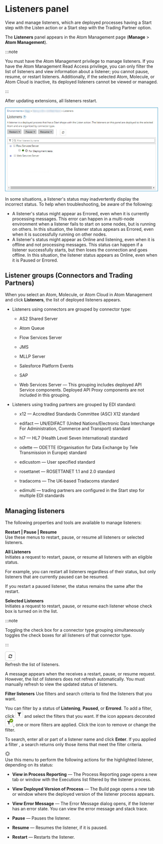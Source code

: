 # Listeners panel 

<head>
  <meta name="guidename" content="Integration"/>
  <meta name="context" content="GUID-219C1827-7DCD-44E7-83DD-4662D22EB578"/>
</head>


View and manage listeners, which are deployed processes having a Start step with the Listen action or a Start step with the Trading Partner option.

The **Listeners** panel appears in the Atom Management page \(**Manage** \> **Atom Management**\).

:::note

You must have the Atom Management privilege to manage listeners. If you have the Atom Management Read Access privilege, you can only filter the list of listeners and view information about a listener; you cannot pause, resume, or restart listeners. Additionally, if the selected Atom, Molecule, or Atom Cloud is inactive, its deployed listeners cannot be viewed or managed.

:::

After updating extensions, all listeners restart.

![Listeners panel](../Images/manage-ps-listeners_832d4280-8d50-4705-8355-d1df810cc7fc.jpg)

In some situations, a listener's status may inadvertently display the incorrect status. To help when troubleshooting, be aware of the following:

-   A listener's status might appear as Errored, even when it is currently processing messages. This error can happen in a multi-node environment when a listener fails to start on some nodes, but is running on others. In this situation, the listener status appears as Errored, even when it is successfully running on other nodes.
-   A listener's status might appear as Online and listening, even when it is offline and not processing messages. This status can happen if a listener successfully starts, but then loses the connection and goes offline. In this situation, the listener status appears as Online, even when it is Paused or Errored.

## Listener groups \(Connectors and Trading Partners\)

When you select an Atom, Molecule, or Atom Cloud in Atom Management and click **Listeners**, the list of deployed listeners appears.

-   Listeners using connectors are grouped by connector type:

    -   AS2 Shared Server

    -   Atom Queue

    -   Flow Services Server

    -   JMS

    -   MLLP Server

    -   Salesforce Platform Events

    -   SAP

    -   Web Services Server — This grouping includes deployed API Service components. Deployed API Proxy components are not included in this grouping.

-   Listeners using trading partners are grouped by EDI standard:

    -   x12 — Accredited Standards Committee \(ASC\) X12 standard

    -   edifact — UN/EDIFACT \(United Nations/Electronic Data Interchange For Administration, Commerce and Transport\) standard

    -   hl7 — HL7 \(Health Level Seven International\) standard

    -   odette — ODETTE \(Organisation for Data Exchange by Tele Transmission in Europe\) standard

    -   edicustom — User specified standard

    -   rosettanet — ROSETTANET 1.1 and 2.0 standard

    -   tradacoms — The UK-based Tradacoms standard

    -   edimulti — trading partners are configured in the Start step for multiple EDI standards


## Managing listeners

The following properties and tools are available to manage listeners:
   
**Restart \| Pause \| Resume**  
Use these menus to restart, pause, or resume all listeners or selected listeners.

**All Listeners**  
Initiates a request to restart, pause, or resume all listeners with an eligible status.

For example, you can restart all listeners regardless of their status, but only listeners that are currently paused can be resumed.

If you restart a paused listener, the status remains the same after the restart.

**Selected Listeners**  
Initiates a request to restart, pause, or resume each listener whose check box is turned on in the list.

:::note

Toggling the check box for a connector type grouping simultaneously toggles the check boxes for all listeners of that connector type.

:::

**![](../Images/main-bt-arrows-gray-curved-refresh_3793feaf-5057-4b6a-9bd8-c830f4292d40.jpg)**  
Refresh the list of listeners.

A message appears when the receives a restart, pause, or resume request. However, the list of listeners does not refresh automatically. You must manually refresh to view the updated status of listeners.

**Filter listeners**
Use filters and search criteria to find the listeners that you want.

You can filter by a status of **Listening**, **Paused**, or **Errored**. To add a filter, click ![Filter](../Images/main-ic-filter-gray_b6006570-dfb3-4bfc-8e9a-cf62c21b223a.jpg) and select the filters that you want. If the icon appears decorated ![has a check mark](../Images/main-ic-filter-checked_d64331c4-cbcd-420b-962d-9c7b33c254fc.jpg), one or more filters are applied. Click the icon to remove or change the filter.

To search, enter all or part of a listener name and click **Enter**. If you applied a filter , a search returns only those items that meet the filter criteria.

**![](../Images/main-ic-gear-gray_54d864eb-b5de-4ee6-9b31-975dae0a5762.jpg)**  
Use this menu to perform the following actions for the highlighted listener, depending on its status:

-   **View in Process Reporting** — The Process Reporting page opens a new tab or window with the Executions list filtered by the listener process.

-   **View Deployed Version of Process** — The Build page opens a new tab or window where the deployed version of the listener process appears.

-   **View Error Message** — The Error Message dialog opens, if the listener has an error state. You can view the error message and stack trace.

-   **Pause** — Pauses the listener.

-   **Resume** — Resumes the listener, if it is paused.

-   **Restart** — Restarts the listener.